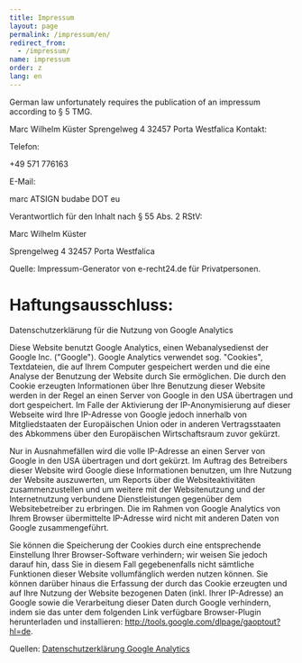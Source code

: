 ```yaml
---
title: Impressum
layout: page
permalink: /impressum/en/
redirect_from: 
  - /impressum/
name: impressum
order: z
lang: en
---
```


German law unfortunately requires the publication of an impressum according to § 5 TMG.

Marc Wilhelm Küster
Sprengelweg 4
32457 Porta Westfalica
Kontakt:

Telefon:

+49 571 776163

E-Mail:

marc ATSIGN budabe DOT eu

Verantwortlich für den Inhalt nach § 55 Abs. 2 RStV:

Marc Wilhelm Küster

Sprengelweg 4
32457 Porta Westfalica

Quelle: Impressum-Generator von e-recht24.de für Privatpersonen.


# Haftungsausschluss:

Datenschutzerklärung für die Nutzung von Google Analytics

Diese Website benutzt Google Analytics, einen Webanalysedienst der Google Inc. ("Google"). Google Analytics verwendet sog. "Cookies", Textdateien, die auf Ihrem Computer gespeichert werden und die eine Analyse der Benutzung der Website durch Sie ermöglichen. Die durch den Cookie erzeugten Informationen über Ihre Benutzung dieser Website werden in der Regel an einen Server von Google in den USA übertragen und dort gespeichert. Im Falle der Aktivierung der IP-Anonymisierung auf dieser Webseite wird Ihre IP-Adresse von Google jedoch innerhalb von Mitgliedstaaten der Europäischen Union oder in anderen Vertragsstaaten des Abkommens über den Europäischen Wirtschaftsraum zuvor gekürzt.

Nur in Ausnahmefällen wird die volle IP-Adresse an einen Server von Google in den USA übertragen und dort gekürzt. Im Auftrag des Betreibers dieser Website wird Google diese Informationen benutzen, um Ihre Nutzung der Website auszuwerten, um Reports über die Websiteaktivitäten zusammenzustellen und um weitere mit der Websitenutzung und der Internetnutzung verbundene Dienstleistungen gegenüber dem Websitebetreiber zu erbringen. Die im Rahmen von Google Analytics von Ihrem Browser übermittelte IP-Adresse wird nicht mit anderen Daten von Google zusammengeführt.

Sie können die Speicherung der Cookies durch eine entsprechende Einstellung Ihrer Browser-Software verhindern; wir weisen Sie jedoch darauf hin, dass Sie in diesem Fall gegebenenfalls nicht sämtliche Funktionen dieser Website vollumfänglich werden nutzen können. Sie können darüber hinaus die Erfassung der durch das Cookie erzeugten und auf Ihre Nutzung der Website bezogenen Daten (inkl. Ihrer IP-Adresse) an Google sowie die Verarbeitung dieser Daten durch Google verhindern, indem sie das unter dem folgenden Link verfügbare Browser-Plugin herunterladen und installieren: http://tools.google.com/dlpage/gaoptout?hl=de.

Quellen: [Datenschutzerklärung Google Analytics](http://www.google.com/intl/de_ALL/analytics/)
